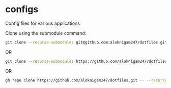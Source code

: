# configs
Config files for various applications

Clone using the submodule command:
```sh
git clone --recurse-submodules git@github.com:aloknigam247/dotfiles.git
```

OR

```sh
git clone --recurse-submodules https://github.com/aloknigam247/dotfiles.git
```

OR

```sh
gh repo clone https://github.com/aloknigam247/dotfiles.git -- --recurse-submodules
```
